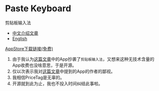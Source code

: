 # Paste Keyboard

剪贴板输入法

- [中文介绍文章](https://everettjf.github.io/2019/05/20/paste-keyboard-release/)
- [English](https://pastekeyboard.github.io/)

[AppStore下载链接(免费)](https://itunes.apple.com/cn/app/id1463618135)

1. 由于我认为[这篇文章](https://weibo.com/6087949803/HvxJMlHUe)中的App抄袭了`剪贴板输入法`，又想来这种无技术含量的App收费也没啥意思，于是开源。
2. 仅以次表示我对[这篇文章](https://weibo.com/6087949803/HvxJMlHUe)中提到的App的作者的鄙视。
3. 我相信PriceTag是无辜的。
4. 开源就到此为止，我也不投入时间纠结此事啦。


